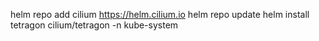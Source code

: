 helm repo add cilium https://helm.cilium.io
helm repo update
helm install tetragon cilium/tetragon -n kube-system

